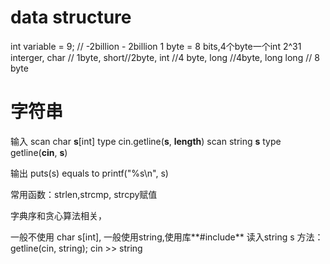 # data structure        
int variable = 9; // -2billion - 2billion 1 byte  =  8 bits,4个byte一个int 2^31 interger,
char // 1byte,
short//2byte,
int //4 byte,
long //4byte,
long long // 8 byte
# 字符串
输入
scan char **s**[int] type  cin.getline(**s**, **length**)
scan string **s** type getline(**cin**, **s**) 

输出
puts(s) equals to printf("%s\n", s)

常用函数：strlen,strcmp, strcpy赋值

字典序和贪心算法相关，

一般不使用 char s[int], 一般使用string,使用库**#include<cstring>**
读入string s 方法： getline(cin, string); cin >> string

